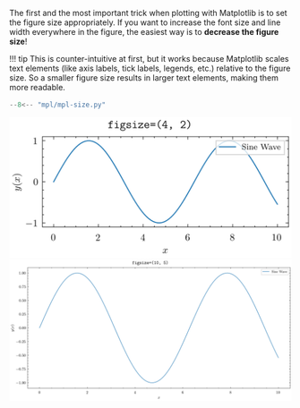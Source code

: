The first and the most important trick when plotting with Matplotlib is to set the figure size appropriately.
If you want to increase the font size and line width everywhere in the figure, the easiest way is to **decrease the figure size**!

!!! tip
    This is counter-intuitive at first, but it works because Matplotlib scales text elements (like axis labels, tick labels, legends, etc.) relative to the figure size.
    So a smaller figure size results in larger text elements, making them more readable.


```python
--8<-- "mpl/mpl-size.py"
```

![small size](mpl-size-sm.png) 
![large size](mpl-size-lg.png)